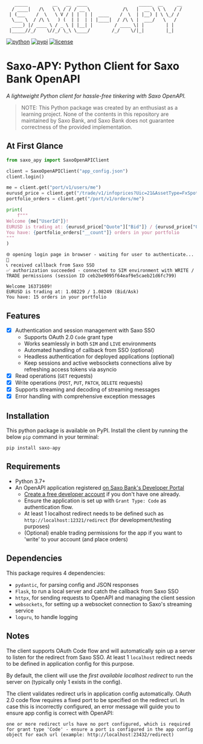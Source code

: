 ```
   _____         __   __  ____                   _____  __     __
  / ____|   /\   \ \ / / / __ \            /\   |  __ \ \ \   / /
 | (___    /  \   \ V / | |  | |  ____    /  \  | |__) | \ \_/ / 
  \___ \  / /\ \   ) (  | |  | | |____|  / /\ \ |  ___/   \   /  
  ____) |/ ____ \ / _ \ | |__| |        / ____ \| |        | |   
 |_____//_/    \//_/ \_\ \____/        /_/    \/|_|        |_|  
 ```

[![python](https://img.shields.io/badge/python-3.7%2B-blue)](https://github.com/gidven/saxo-openapi-client-python)
[![pypi](https://img.shields.io/pypi/v/saxo-apy?style=flat-square)](https://pypi.org/project/saxo-apy)
[![license](https://img.shields.io/github/license/gidven/saxo-openapi-client-python?style=flat-square)](https://github.com/gidven/saxo-openapi-client-python/blob/main/LICENSE)

# Saxo-APY: Python Client for Saxo Bank OpenAPI

*A lightweight Python client for hassle-free tinkering with Saxo OpenAPI.*

> NOTE: This Python package was created by an enthusiast as a learning project. None of the contents in this repository are maintained by Saxo Bank, and Saxo Bank does not guarantee correctness of the provided implementation.

## At First Glance


```python
from saxo_apy import SaxoOpenAPIClient

client = SaxoOpenAPIClient("app_config.json")
client.login()

me = client.get("port/v1/users/me")
eurusd_price = client.get("/trade/v1/infoprices?Uic=21&AssetType=FxSpot")
portfolio_orders = client.get("/port/v1/orders/me")

print(
    f"""
Welcome {me["UserId"]}!
EURUSD is trading at: {eurusd_price["Quote"]["Bid"]} / {eurusd_price["Quote"]["Ask"]} (Bid/Ask)
You have: {portfolio_orders["__count"]} orders in your portfolio
"""
)
```

    🌐 opening login page in browser - waiting for user to authenticate... 🔑
    📞 received callback from Saxo SSO
    ✅ authorization succeeded - connected to SIM environment with WRITE / TRADE permissions (session ID ceb2be9095f64eaf9e5caeb21d6fc799)
    
    Welcome 16371609!
    EURUSD is trading at: 1.08229 / 1.08249 (Bid/Ask)
    You have: 15 orders in your portfolio
    


## Features

- [x] Authentication and session management with Saxo SSO
    - Supports OAuth 2.0 `Code` grant type
    - Works seamlessly in both `SIM` and `LIVE` environments
    - Automated handling of callback from SSO (optional)
    - Headless authentication for deployed applications (optional)
    - Keep sessions and active websockets connections alive by refreshing access tokens via asyncio
- [x] Read operations (`GET` requests)
- [x] Write operations (`POST`, `PUT`, `PATCH`, `DELETE` requests)
- [x] Supports streaming and decoding of streaming messages
- [x] Error handling with comprehensive exception messages

## Installation

This python package is available on PyPI. Install the client by running the below `pip` command in your terminal:

`pip install saxo-apy`

## Requirements

- Python 3.7+
- An OpenAPI application registered [on Saxo Bank's Developer Portal](https://www.developer.saxo/openapi/appmanagement)
    - [Create a free developer account](https://www.developer.saxo/accounts/sim/signup) if you don't have one already.
    - Ensure the application is set up with `Grant Type: Code` as authentication flow.
    - At least 1 localhost redirect needs to be defined such as `http://localhost:12321/redirect` (for development/testing purposes)
    - (Optional) enable trading permissions for the app if you want to 'write' to your account (and place orders)

## Dependencies

This package requires 4 dependencies:

- `pydantic`, for parsing config and JSON responses 
- `Flask`, to run a local server and catch the callback from Saxo SSO
- `httpx`, for sending requests to OpenAPI and managing the client session
- `websockets`, for setting up a websocket connection to Saxo's streaming service
- `loguru`, to handle logging

## Notes

The client supports OAuth Code flow and will automatically spin up a server to listen for the redirect from Saxo SSO. At least 1 `localhost` redirect needs to be defined in application config for this purpose.

By default, the client will use the _first available localhost redirect_ to run the server on (typically only 1 exists in the config).

The client validates redirect urls in application config automatically. OAuth 2.0 code flow requires a fixed port to be specified on the redirect url. In case this is incorrectly configured, an error message will guide you to ensure app config is correct with OpenAPI:

```
one or more redirect urls have no port configured, which is required for grant type 'Code' - ensure a port is configured in the app config object for each url (example: http://localhost:23432/redirect)
```
